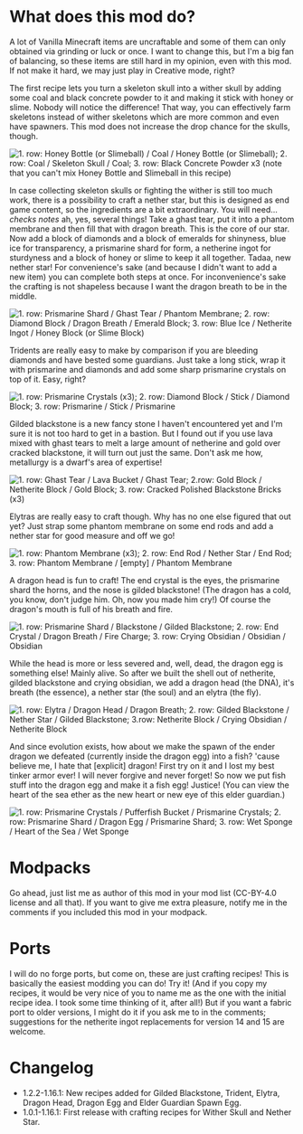 What does this mod do?
==================
A lot of Vanilla Minecraft items are uncraftable and some of them can only obtained via grinding or luck or once. I want to change this, but I'm a big fan of balancing, so these items are still hard in my opinion, even with this mod. If not make it hard, we may just play in Creative mode, right?

The first recipe lets you turn a skeleton skull into a wither skull by adding some coal and black concrete powder to it and making it stick with honey or slime. Nobody will notice the difference! That way, you can effectively farm skeletons instead of wither skeletons which are more common and even have spawners. This mod does not increase the drop chance for the skulls, though.

![1. row: Honey Bottle (or Slimeball) / Coal / Honey Bottle (or Slimeball); 2. row: Coal / Skeleton Skull / Coal; 3. row: Black Concrete Powder x3 (note that you can't mix Honey Bottle and Slimeball in this recipe)](https://media.forgecdn.net/attachments/thumbnails/300/409/310/172/witherskull_recipe.png "Wither Skull Crafting Recipe")

In case collecting skeleton skulls or fighting the wither is still too much work, there is a possibility to craft a nether star, but this is designed as end game content, so the ingredients are a bit extraordinary. You will need... *checks notes* ah, yes, several things! Take a ghast tear, put it into a phantom membrane and then fill that with dragon breath. This is the core of our star. Now add a block of diamonds and a block of emeralds for shinyness, blue ice for transparency, a prismarine shard for form, a netherine ingot for sturdyness and a block of honey or slime to keep it all together. Tadaa, new nether star! For convenience's sake (and because I didn't want to add a new item) you can complete both steps at once. For inconvenience's sake the crafting is not shapeless because I want the dragon breath to be in the middle.

![1. row: Prismarine Shard / Ghast Tear / Phantom Membrane; 2. row: Diamond Block / Dragon Breath / Emerald Block; 3. row: Blue Ice / Netherite Ingot / Honey Block (or Slime Block)](https://media.forgecdn.net/attachments/thumbnails/300/412/310/172/netherstar_recipe.png "Nether Star Crafting Recipe")

Tridents are really easy to make by comparison if you are bleeding diamonds and have bested some guardians. Just take a long stick, wrap it with prismarine and diamonds and add some sharp prismarine crystals on top of it. Easy, right?

![1. row: Prismarine Crystals (x3); 2. row: Diamond Block / Stick / Diamond Block; 3. row: Prismarine / Stick / Prismarine](https://media.forgecdn.net/attachments/300/499/trident_recipe.png "Trident Crafting Recipe")

Gilded blackstone is a new fancy stone I haven't encountered yet and I'm sure it is not too hard to get in a bastion. But I found out if you use lava mixed with ghast tears to melt a large amount of netherine and gold over cracked blackstone, it will turn out just the same. Don't ask me how, metallurgy is a dwarf's area of expertise!

![1. row: Ghast Tear / Lava Bucket / Ghast Tear; 2.row: Gold Block / Netherite Block / Gold Block; 3. row: Cracked Polished Blackstone Bricks (x3)](https://media.forgecdn.net/attachments/300/500/gildedblackstone_recipe.png "Gilded Blackstone Crafting Recipe")

Elytras are really easy to craft though. Why has no one else figured that out yet? Just strap some phantom membrane on some end rods and add a nether star for good measure and off we go!

![1. row: Phantom Membrane (x3); 2. row: End Rod / Nether Star / End Rod; 3. row: Phantom Membrane / [empty] / Phantom Membrane](https://media.forgecdn.net/attachments/300/501/elytra_recipe.png "Elytra Crafting Recipe")

A dragon head is fun to craft! The end crystal is the eyes, the prismarine shard the horns, and the nose is gilded blackstone! (The dragon has a cold, you know, don't judge him. Oh, now you made him cry!) Of course the dragon's mouth is full of his breath and fire.

![1. row: Prismarine Shard / Blackstone / Gilded Blackstone; 2. row: End Crystal / Dragon Breath / Fire Charge; 3. row: Crying Obsidian / Obsidian / Obsidian](https://media.forgecdn.net/attachments/300/504/dragonhead_recipe.png "Dragon Head Crafting Recipe")

While the head is more or less severed and, well, dead, the dragon egg is something else! Mainly alive. So after we built the shell out of netherite, gilded blackstone and crying obsidian, we add a dragon head (the DNA), it's breath (the essence), a nether star (the soul) and an elytra (the fly).

![1. row: Elytra / Dragon Head / Dragon Breath; 2. row: Gilded Blackstone / Nether Star / Gilded Blackstone; 3.row: Netherite Block / Crying Obsidian / Netherite Block](https://media.forgecdn.net/attachments/300/508/dragonegg_recipe.png "Dragon Egg Crafting Recipe")

And since evolution exists, how about we make the spawn of the ender dragon we defeated (currently inside the dragon egg) into a fish? 'cause believe me, I hate that [explicit] dragon! First try on it and I lost my best tinker armor ever! I will never forgive and never forget! So now we put fish stuff into the dragon egg and make it a fish egg! Justice! (You can view the heart of the sea ether as the new heart or new eye of this elder guardian.)

![1. row: Prismarine Crystals / Pufferfish Bucket / Prismarine Crystals; 2. row: Prismarine Shard / Dragon Egg / Prismarine Shard; 3. row: Wet Sponge / Heart of the Sea / Wet Sponge](https://media.forgecdn.net/attachments/300/510/elderguardian_recipe.png "Elder Guardian Spawn Egg Crafting Recipe")

Modpacks
==================
Go ahead, just list me as author of this mod in your mod list (CC-BY-4.0 license and all that). If you want to give me extra pleasure, notify me in the comments if you included this mod in your modpack.

Ports
==================
I will do no forge ports, but come on, these are just crafting recipes! This is basically the easiest modding you can do! Try it! (And if you copy my recipes, it would be very nice of you to name me as the one with the initial recipe idea. I took some time thinking of it, after all!)
But if you want a fabric port to older versions, I might do it if you ask me to in the comments; suggestions for the netherite ingot replacements for version 14 and 15 are welcome.

Changelog
==================
* 1.2.2-1.16.1: New recipes added for Gilded Blackstone, Trident, Elytra, Dragon Head,
Dragon Egg and Elder Guardian Spawn Egg.
* 1.0.1-1.16.1: First release with crafting recipes for Wither Skull and Nether Star.